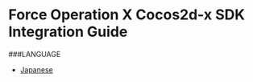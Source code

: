 # Force Operation X Cocos2d-x SDK Integration Guide

###LANGUAGE
* [Japanese](https://github.com/cyber-z/public-fox-cocos2dx-sdk/tree/master/lang/ja/README.md)
